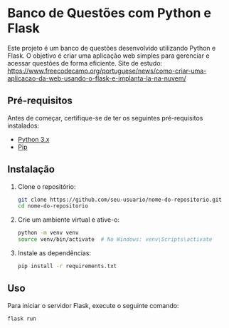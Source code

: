# Banco de Questões com Python e Flask

Este projeto é um banco de questões desenvolvido utilizando Python e Flask. O objetivo é criar uma aplicação web simples para gerenciar e acessar questões de forma eficiente.
Site de estudo: https://www.freecodecamp.org/portuguese/news/como-criar-uma-aplicacao-da-web-usando-o-flask-e-implanta-la-na-nuvem/

## Pré-requisitos

Antes de começar, certifique-se de ter os seguintes pré-requisitos instalados:

- [Python 3.x](https://www.python.org/downloads/)
- [Pip](https://pip.pypa.io/en/stable/)

## Instalação

1. Clone o repositório:

    ```bash
    git clone https://github.com/seu-usuario/nome-do-repositorio.git
    cd nome-do-repositorio
    ```

2. Crie um ambiente virtual e ative-o:

    ```bash
    python -m venv venv
    source venv/bin/activate  # No Windows: venv\Scripts\activate
    ```

3. Instale as dependências:

    ```bash
    pip install -r requirements.txt
    ```

## Uso

Para iniciar o servidor Flask, execute o seguinte comando:

```bash
flask run
